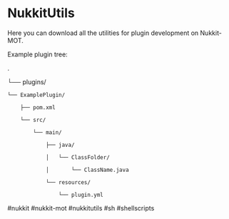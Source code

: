 # NukkitUtils

Here you can download all the utilities for plugin development on Nukkit-MOT.

Example plugin tree:

.

└── plugins/

    └── ExamplePlugin/
    
        ├── pom.xml
        
        └── src/
        
            └── main/
            
                ├── java/
                
                │   └── ClassFolder/
                
                │       └── ClassName.java
                
                └── resources/
                
                    └── plugin.yml

                    

#nukkit #nukkit-mot #nukkitutils #sh #shellscripts
